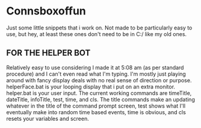 # Connsboxoffun
Just some little snippets that i work on. Not made to be particularly easy to use, but hey, at least these ones don't need to be in C:/ like my old ones.
## FOR THE HELPER BOT
Relatively easy to use considering I made it at 5:08 am (as per standard procedure) and I can't even read what I'm typing. I'm mostly just playing around with fancy display deals with no real sense of direction or purpose. helperFace.bat is your looping display that i put on an extra monitor. helper.bat is your user input. The current working commands are timeTitle, dateTitle, infoTitle, test, time, and cls. The title commands make an updating whatever in the title of the command prompt screen, test shows what I'll eventually make into random time based events, time is obvious, and cls resets your variables and screen.
